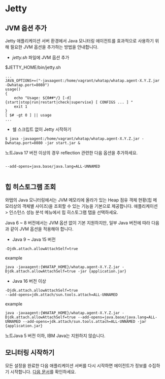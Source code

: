 Jetty
=====

JVM 옵션 추가[​](#jvm-옵션-추가 "JVM 옵션 추가에 대한 직접 링크")
----------------------------------------------

Jetty 애플리케이션 서버 환경에서 Java 모니터링 에이전트를 효과적으로 사용하기 위해 필요한 JVM 옵션을 추가하는 방법을 안내합니다.

* *jetty.sh* 파일에 JVM 옵션 추가

$JETTY\_HOME/bin/jetty.sh
```
...  
JAVA_OPTIONS+=("-javaagent:/home/vagrant/whatap/whatap.agent-X.Y.Z.jar -Dwhatap.port=8080")  
usage()  
{  
    echo "Usage: ${0##*/} [-d] {start|stop|run|restart|check|supervise} [ CONFIGS ... ] "  
    exit 1  
}  
[ $# -gt 0 ] || usage  
...  

```
* 쉘 스크립트 없이 Jetty 시작하기


```
$ java -javaagent:/home/vagrant/whatap/whatap.agent-X.Y.Z.jar -Dwhatap.port=8080 -jar start.jar &  

```

노트Java 17 버전 이상의 경우 reflection 관련한 다음 옵션을 추가하세요.


```
  
--add-opens=java.base/java.lang=ALL-UNNAMED  
  

```
힙 히스토그램 조회[​](#힙-히스토그램-조회 "힙 히스토그램 조회에 대한 직접 링크")
-------------------------------------------------

와탭의 Java 모니터링에서는 JVM 메모리에 올라가 있는 Heap 점유 객체 현황(힙 메모리상의 객체별 사이즈)을 조회할 수 있는 기능을 기본으로 제공합니다. 애플리케이션 > 인스턴스 성능 분석 메뉴에서 힙 히스토그램 탭을 선택하세요.

Java 6 ~ 8 버전에서는 JVM 옵션 없이 기본 지원하지만, 일부 Java 버전에 따라 다음과 같이 JVM 옵션을 적용해야 합니다.

* Java 9 ~ Java 15 버전


```
-Djdk.attach.allowAttachSelf=true  

```
example
```
java -javaagent:{WHATAP_HOME}/whatap.agent-X.Y.Z.jar -Djdk.attach.allowAttachSelf=true -jar {application.jar}  

```
* Java 16 버전 이상


```
-Djdk.attach.allowAttachSelf=true  
--add-opens=jdk.attach/sun.tools.attach=ALL-UNNAMED  

```
example
```
java -javaagent:{WHATAP_HOME}/whatap.agent-X.Y.Z.jar -Djdk.attach.allowAttachSelf=true --add-opens=java.base/java.lang=ALL-UNNAMED --add-opens=jdk.attach/sun.tools.attach=ALL-UNNAMED -jar {application.jar}  

```

노트Java 5 버전 이하, IBM Java는 지원하지 않습니다.

모니터링 시작하기[​](#모니터링-시작하기 "모니터링 시작하기에 대한 직접 링크")
----------------------------------------------

모든 설정을 완료한 다음 애플리케이션 서버를 다시 시작하면 에이전트가 정보를 수집하기 시작합니다. [다음 문서](/java/install-check)를 확인하세요.

